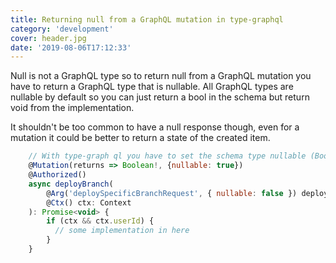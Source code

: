 ```yaml
---
title: Returning null from a GraphQL mutation in type-graphql
category: 'development'
cover: header.jpg
date: '2019-08-06T17:12:33'
---
```


Null is not a GraphQL type so to return null from a GraphQL mutation you have to return a GraphQL type that is nullable. All GraphQL types are nullable by default so you can just return a bool in the schema but return void from the implementation.

It shouldn't be too common to have a null response though, even for a mutation it could be better to return a state of the created item.

<!-- end excerpt -->

```javascript
    // With type-graph ql you have to set the schema type nullable (Boolean!) AND set the nullable option to true
    @Mutation(returns => Boolean!, {nullable: true})
    @Authorized()
    async deployBranch(
        @Arg('deploySpecificBranchRequest', { nullable: false }) deploySpecificBranchRequest: DeploySpecificBranchRequest,
        @Ctx() ctx: Context
    ): Promise<void> {
        if (ctx && ctx.userId) {
          // some implementation in here
        }
    }
```
